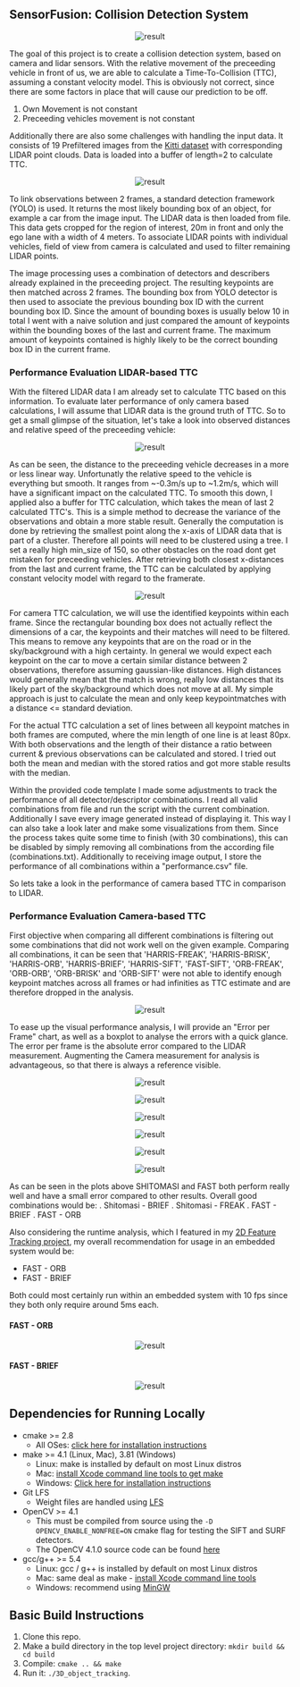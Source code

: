## SensorFusion: Collision Detection System

<p align="center">
  <img src="/media/FAST-BRIEF.png" alt="result"
  title="result"  />
</p>

The goal of this project is to create a collision detection system, based on camera and lidar sensors. With the relative movement of the preceeding vehicle in front of us, we are able to calculate a Time-To-Collision (TTC), assuming a constant velocity model. This is obviously not correct, since there are some factors in place that will cause our prediction to be off. 

1. Own Movement is not constant
2. Preceeding vehicles movement is not constant

Additionally there are also some challenges with handling the input data. It consists of 19 Prefiltered images from the [Kitti dataset](http://www.cvlibs.net/datasets/kitti/) with corresponding LIDAR point clouds. Data is loaded into a buffer of length=2 to calculate TTC.

<p align="center">
  <img src="/media/Raw_Image_data.gif" alt="result"
  title="result"  />
</p>

To link observations between 2 frames, a standard detection framework (YOLO) is used. It returns the most likely bounding box of an object, for example a car from the image input. The LIDAR data is then loaded from file. This data gets cropped for the region of interest, 20m in front and only the ego lane with a width of 4 meters. To associate LIDAR points with individual vehicles, field of view from camera is calculated and used to filter remaining LIDAR points. 

The image processing uses a combination of detectors and describers already explained in the preceeding project. The resulting keypoints are then matched across 2 frames. The bounding box from YOLO detector is then used to associate the previous bounding box ID with the current bounding box ID. Since the amount of bounding boxes is usually below 10 in total I went with a naive solution and just compared the amount of keypoints within the bounding boxes of the last and current frame. The maximum amount of keypoints contained is highly likely to be the correct bounding box ID in the current frame. 

### Performance Evaluation LIDAR-based TTC

With the filtered LIDAR data I am already set to calculate TTC based on this information. To evaluate later performance of only camera based calculations, I will assume that LIDAR data is the ground truth of TTC. So to get a small glimpse of the situation, let's take a look into observed distances and relative speed of the preceeding vehicle:

<p align="center">
  <img src="/media/ground_truth.png" alt="result"
  title="result"  />
</p>

As can be seen, the distance to the preceeding vehicle decreases in a more or less linear way. Unfortunatly the relative speed to the vehicle is everything but smooth. It ranges from ~-0.3m/s up to ~1.2m/s, which will have a significant impact on the calculated TTC. To smooth this down, I applied also a buffer for TTC calculation, which takes the mean of last 2 calculated TTC's. This is a simple method to decrease the variance of the observations and obtain a more stable result. Generally the computation is done by retrieving the smallest point along the x-axis of LIDAR data that is part of a cluster. Therefore all points will need to be clustered using a tree. I set a really high min_size of 150, so other obstacles on the road dont get mistaken for preceeding vehicles. After retrieving both closest x-distances from the last and current frame, the TTC can be calculated by applying constant velocity model with regard to the framerate. 

<p align="center">
  <img src="/media/smooth_lidar.png" alt="result"
  title="result"  />
</p>

For camera TTC calculation, we will use the identified keypoints within each frame. Since the rectangular bounding box does not actually reflect the dimensions of a car, the keypoints and their matches will need to be filtered. This means to remove any keypoints that are on the road or in the sky/background with a high certainty. In general we would expect each keypoint on the car to move a certain similar distance between 2 observations, therefore assuming gaussian-like distances. High distances would generally mean that the match is wrong, really low distances that its likely part of the sky/background which does not move at all. My simple approach is just to calculate the mean and only keep keypointmatches with a distance <= standard deviation. 

For the actual TTC calculation a set of lines between all keypoint matches in both frames are computed, where the min length of one line is at least 80px. With both observations and the length of their distance a ratio between current & previous observations can be calculated and stored. I tried out both the mean and median with the stored ratios and got more stable results with the median. 

Within the provided code template I made some adjustments to track the performance of all detector/descriptor combinations. I read all valid combinations from file and run the script with the current combination. Additionally I save every image generated instead of displaying it. This way I can also take a look later and make some visualizations from them. Since the process takes quite some time to finish (with 30 combinations), this can be disabled by simply removing all combinations from the according file (combinations.txt). Additionally to receiving image output, I store the performance of all combinations within a "performance.csv" file. 

So lets take a look in the performance of camera based TTC in comparison to LIDAR.

### Performance Evaluation Camera-based TTC

First objective when comparing all different combinations is filtering out some combinations that did not work well on the given example. Comparing all combinations, it can be seen that 'HARRIS-FREAK', 'HARRIS-BRISK', 'HARRIS-ORB', 'HARRIS-BRIEF', 'HARRIS-SIFT', 'FAST-SIFT', 'ORB-FREAK', 'ORB-ORB', 'ORB-BRISK' and 'ORB-SIFT' were not able to identify enough keypoint matches across all frames or had infinities as TTC estimate and are therefore dropped in the analysis. 

<p align="center">
  <img src="/media/count_ttc.png" alt="result"
  title="result"  />
</p>

To ease up the visual performance analysis, I will provide an "Error per Frame" chart, as well as a boxplot to analyse the errors with a quick glance. The error per frame is the absolute error compared to the LIDAR measurement. Augmenting the Camera measurement for analysis is advantageous, so that there is always a reference visible. 

<p align="center">
  <img src="/media/AKAZE.png" alt="result"
  title="result"  />
</p>
<p align="center">
  <img src="/media/BRISK.png" alt="result"
  title="result"  />
</p>
<p align="center">
  <img src="/media/FAST.png" alt="result"
  title="result"  />
</p>
<p align="center">
  <img src="/media/ORB.png" alt="result"
  title="result"  />
</p>
<p align="center">
  <img src="/media/SHITOMASI.png" alt="result"
  title="result"  />
</p>
<p align="center">
  <img src="/media/SIFT.png" alt="result"
  title="result"  />
</p>

As can be seen in the plots above SHITOMASI and FAST both perform really well and have a small error compared to other results. Overall good combinations would be:
. Shitomasi - BRIEF
. Shitomasi - FREAK
. FAST - BRIEF
. FAST - ORB

Also considering the runtime analysis, which I featured in my [2D Feature Tracking project](https://github.com/glaumarkus/Camera-2D-Feature-Tracking), my overall recommendation for usage in an embedded system would be:
- FAST - ORB
- FAST - BRIEF

Both could most certainly run within an embedded system with 10 fps since they both only require around 5ms each.

#### FAST - ORB 
<p align="center">
  <img src="/media/FAST-ORB.png" alt="result"
  title="result"  />
</p>

#### FAST - BRIEF
<p align="center">
  <img src="/media/FAST-BRIEF.png" alt="result"
  title="result"  />
</p>


## Dependencies for Running Locally
* cmake >= 2.8
  * All OSes: [click here for installation instructions](https://cmake.org/install/)
* make >= 4.1 (Linux, Mac), 3.81 (Windows)
  * Linux: make is installed by default on most Linux distros
  * Mac: [install Xcode command line tools to get make](https://developer.apple.com/xcode/features/)
  * Windows: [Click here for installation instructions](http://gnuwin32.sourceforge.net/packages/make.htm)
* Git LFS
  * Weight files are handled using [LFS](https://git-lfs.github.com/)
* OpenCV >= 4.1
  * This must be compiled from source using the `-D OPENCV_ENABLE_NONFREE=ON` cmake flag for testing the SIFT and SURF detectors.
  * The OpenCV 4.1.0 source code can be found [here](https://github.com/opencv/opencv/tree/4.1.0)
* gcc/g++ >= 5.4
  * Linux: gcc / g++ is installed by default on most Linux distros
  * Mac: same deal as make - [install Xcode command line tools](https://developer.apple.com/xcode/features/)
  * Windows: recommend using [MinGW](http://www.mingw.org/)

## Basic Build Instructions

1. Clone this repo.
2. Make a build directory in the top level project directory: `mkdir build && cd build`
3. Compile: `cmake .. && make`
4. Run it: `./3D_object_tracking`.
